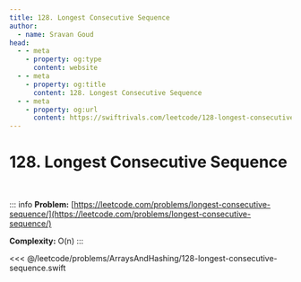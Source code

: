 ```yaml
---
title: 128. Longest Consecutive Sequence
author:
  - name: Sravan Goud
head:
  - - meta
    - property: og:type
      content: website
  - - meta
    - property: og:title
      content: 128. Longest Consecutive Sequence
  - - meta
    - property: og:url
      content: https://swiftrivals.com/leetcode/128-longest-consecutive-sequence
---
```


# 128. Longest Consecutive Sequence

<br/>

::: info
**Problem:** [https://leetcode.com/problems/longest-consecutive-sequence/](https://leetcode.com/problems/longest-consecutive-sequence/)

**Complexity:** O(n)
:::

<<< @/leetcode/problems/ArraysAndHashing/128-longest-consecutive-sequence.swift